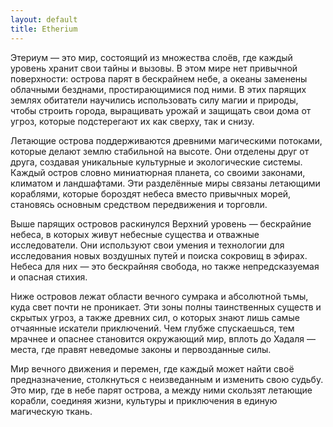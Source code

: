 ```yaml
---
layout: default
title: Etherium
---
```


Этериум — это мир, состоящий из множества слоёв, где каждый уровень хранит свои тайны и вызовы. В этом мире нет привычной поверхности: острова парят в бескрайнем небе, а океаны заменены облачными безднами, простирающимися под ними. В этих парящих землях обитатели научились использовать силу магии и природы, чтобы строить города, выращивать урожай и защищать свои дома от угроз, которые подстерегают их как сверху, так и снизу.

Летающие острова поддерживаются древними магическими потоками, которые делают землю стабильной на высоте. Они отделены друг от друга, создавая уникальные культурные и экологические системы. Каждый остров словно миниатюрная планета, со своими законами, климатом и ландшафтами. Эти разделённые миры связаны летающими кораблями, которые бороздят небеса вместо привычных морей, становясь основным средством передвижения и торговли.

Выше парящих островов раскинулся Верхний уровень — бескрайние небеса, в которых живут небесные существа и отважные исследователи. Они используют свои умения и технологии для исследования новых воздушных путей и поиска сокровищ в эфирах. Небеса для них — это бескрайняя свобода, но также непредсказуемая и опасная стихия.

Ниже островов лежат области вечного сумрака и абсолютной тьмы, куда свет почти не проникает. Эти зоны полны таинственных существ и скрытых угроз, а также древних сил, о которых знают лишь самые отчаянные искатели приключений. Чем глубже спускаешься, тем мрачнее и опаснее становится окружающий мир, вплоть до Хадаля — места, где правят неведомые законы и первозданные силы.

Мир вечного движения и перемен, где каждый может найти своё предназначение, столкнуться с неизведанным и изменить свою судьбу. Это мир, где в небе парят острова, а между ними скользят летающие корабли, соединяя жизни, культуры и приключения в единую магическую ткань.


